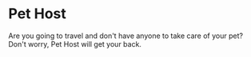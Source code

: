 # Pet Host
Are you going to travel and don't have anyone to take care of your pet? Don't worry, Pet Host will get your back.
